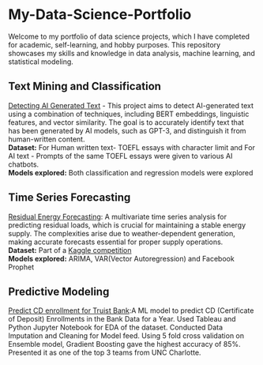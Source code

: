 # My-Data-Science-Portfolio

Welcome to my portfolio of data science projects, which I have completed for academic, self-learning, and hobby purposes. This repository showcases my skills and knowledge in data analysis, machine learning, and statistical modeling.

**Text Mining and Classification**
---

[Detecting AI Generated Text](https://github.com/manasisuryavanshi99/detect_ai_generated_text) - This project aims to detect AI-generated text using a combination of techniques, including BERT embeddings, linguistic features, and vector similarity. The goal is to accurately identify text that has been generated by AI models, such as GPT-3, and distinguish it from human-written content.<br>
**Dataset:** For Human written text- TOEFL essays with character limit and For AI text - Prompts of the same TOEFL essays were given to various AI chatbots.<br>
**Models explored:** Both classification and regression models were explored<br>

**Time Series Forecasting**
---

[Residual Energy Forecasting](https://github.com/manasisuryavanshi99/Energy-Forecasting): A multivariate time series analysis for predicting residual loads, which is crucial for maintaining a stable energy supply. The complexities arise due to weather-dependent generation, making accurate forecasts essential for proper supply operations. <br>
**Dataset:** Part of a [Kaggle competition](https://www.kaggle.com/competitions/energy-forecasting-data-challenge) <br>
**Models explored:** ARIMA, VAR(Vector Autoregression) and Facebook Prophet <br>

**Predictive Modeling**
---

[Predict CD enrollment for Truist Bank](https://drive.google.com/file/d/1-9GRuvdmXsJkQzOo9zfhsOLVzeKPQw7X/view):A ML model to predict CD (Certificate of Deposit) Enrollments in the Bank Data for a Year. Used Tableau and Python Jupyter Notebook for EDA of the dataset. Conducted Data Imputation and Cleaning for Model feed. Using 5 fold cross validation on Ensemble model, Gradient Boosting gave the highest accuracy of 85%. Presented it as one of the top 3 teams from UNC Charlotte.
